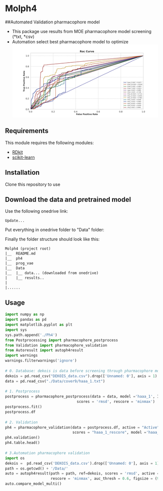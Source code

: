 # Molph4
##Automated Validation pharmacophore model
- This package use results from MOE pharmacophore model screening (*txt, *csv)
- Automation select best pharmacophore model to optimize
![screenshot](./Data/Raw_result_png/cover7.png)
## Requirements

This module requires the following modules:

- [RDkit](https://www.rdkit.org/)
- [scikit-learn](https://scikit-learn.org/stable/)

## Installation
Clone this repository to use

## Download the data and pretrained model

Use the following onedrive link:

    Update...

Put everything in onedrive folder to "Data" folder:

    
Finally the folder structure should look like this:

    Molph4 (project root)
    |__  README.md
    |__  ph4
    |__  prog_vae
    |__  Data
    |__  |__ data... (downloaded from onedrive)
    |    |__ results..
    |    
    |......
## Usage

```python
import numpy as np
import pandas as pd
import matplotlib.pyplot as plt
import sys
sys.path.append('./Ph4')
from Postprocessing import pharmacophore_postprocess
from Validation import pharmacophore_validation
from Autoresult import autoph4result
import warnings
warnings.filterwarnings('ignore')

# 0. Database: dekois is data before screening through pharmacophore model
dekois = pd.read_csv("DEKOIS_data.csv").drop(['Unnamed: 0'], axis = 1)
data = pd.read_csv("./Data/cover9/haaa_1.txt")

# 1. Postprocess
postprocess = pharmacophore_postprocess(data = data, model ='haaa_1', ID = 'ID', ref=dekois, 
                                 scores = 'rmsd', rescore = 'minmax')
postprocess.fit()
postprocess.df

# 2. Validation
ph4 = pharmacophore_validation(data = postprocess.df, active = "Active", predict = "predict",
                               scores = "haaa_1_rescore", model ='haaa_1', auc_thresh = 0.5, plottype='auc', figsize =(8.5,5))
ph4.validation()
ph4.table.head()

# 3.Automation pharmacophore validation
import os
dekois =  pd.read_csv('DEKOIS_data.csv').drop(['Unnamed: 0'], axis = 1)
path = os.getcwd() + '/Data/'
auto = autoph4result(path = path, ref=dekois, scores = 'rmsd', active = 'Active', ID = 'ID', 
                     rescore = 'minmax', auc_thresh = 0.6, figsize = (9,5))
auto.compare_model_multi()

```
